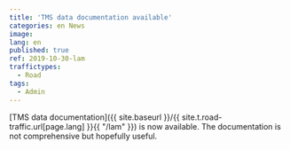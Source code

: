 ```yaml
---
title: 'TMS data documentation available'
categories: en News
image: 
lang: en
published: true
ref: 2019-10-30-lam
traffictypes:
  - Road
tags:
  - Admin
---
```


[TMS data documentation]({{ site.baseurl }}/{{ site.t.road-traffic.url[page.lang] }}{{ "/lam" }}) is now available. The documentation is not comprehensive but hopefully useful.
